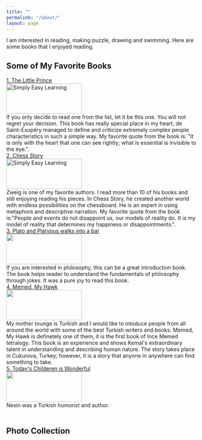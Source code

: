 ```yaml
---
title: ""
permalink: "/about/"
layout: page
---
```

I am interested in reading, making puzzle, drawing and swimming. Here are some books that I enjoyed reading. 
## Some of My Favorite Books
<a href="https://en.wikipedia.org/wiki/The_Little_Prince">1. The Little Prince</a>
<br>
<img src="https://lh3.googleusercontent.com/pd1cIhQDdTJGqVI2uwFwzL2IhEbssAfb7hbOjN8sb4BXGmKKR9OlfSYbq6cO91rzOXZZB_Nokww-Jw0yEY_wBoilpEE6gO9zdlDZ9uam3ZC2wJONeS2n98_JpOFlONfHz2ebnr6ErQ=w2400" alt="Simply Easy Learning" width="200" height="80"> 
<br>
If you only decide to read one from the list, let it be this one. You will not regret your decision. This book has really special place in my heart, de Saint-Exupéry managed to define and criticize extremely complex people characteristics in such a simple way. 
My favorite quote from the book is: "It is only with the heart that one can see rightly; what is essential is invisible to the eye.".
<br>
<a href="https://en.wikipedia.org/wiki/The_Royal_Game">2. Chess Story</a>
<br>
<img src="https://lh3.googleusercontent.com/ZPWEanAMyFuJ9n4f5gGyeqEzNKQ-lQuIeCfCsMU0E1DlCc3MFTzWDbyZObaxUiobSz-J1QxA_8lMxOVtiSshKvL9aSX5L_UcjFLMK4i6sxV825tvLJAjwnpK0hUIF5w6L_ltVYvEzg=w2400" alt="Simply Easy Learning" width="200" height="80">
<br>
Zweig is one of my favorite authors. I read more than 10 of his books and still enjoying reading his pieces. In Chess Story, he created another world with endless possibilities on the chessboard. He is an expert in using metaphors and descriptive narration. My favorite quote from the book is:"People and events do not disappoint us, our models of reality do. It is my model of reality that determines my happiness or disappointments.".
<br>
<a href="https://en.wikipedia.org/wiki/Plato_and_a_Platypus_Walk_Into_a_Bar">3. Plato and Platypus walks into a bar </a>
<br>
<img src="" width="200" height="80">
<br>
If you are interested in philosophy, this can be a great introduction book. The book helps reader to understand the fundamentals of philosophy through jokes. It was a pure joy to read this book. 
<br>
<a href="https://en.wikipedia.org/wiki/Memed,_My_Hawk">4. Memed, My Hawk </a>
<br>
<img src="" width="200" height="80">
<br>
My mother tounge is Turkish and I would like to intoduce people from all around the world with some of the best Turkish writers and books. Memed, My Hawk is definetely one of them, it is the first book of Ince Memed tetralogy. This book is an experience and shows Kemal's extraordinary talent in understanding and describing human nature. The story takes place in Cukurova, Turkey; however, it is a story that anyone in anywhere can find something to take. 
<br>
<a href="">5. Today's Childeren is Wonderful </a>
<br>
<img src="" width="200" height="80">
<br>
Nesin was a Turkish humorist and author.  
<br>




## Photo Collection





